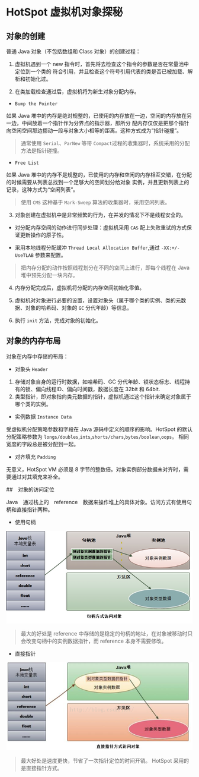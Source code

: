 # HotSpot 虚拟机对象探秘

## 对象的创建

普通 Java 对象（不包括数组和 Class 对象）的创建过程：

1. 虚拟机遇到一个 new 指令时，首先将去检查这个指令的参数是否在常量池中定位到一个类的
符合引用，并且检查这个符号引用代表的类是否已被加载、解析和初始化过。

2. 在类加载检查通过后，虚拟机将为新生对象分配内存。

+ `Bump the Pointer`

如果 Java 堆中的内存是绝对规整的，已使用的内存放在一边，空闲的内存放在另一边，中间放着一个指针作为分界点的指示器，那所分
配内存仅仅是把那个指针向空闲空间那边挪动一段与对象大小相等的距离。这种方式成为“指针碰撞”。

> 通常使用 `Serial`、`ParNew` 等带 `Compact`过程的收集器时，系统采用的分配方法是指针碰撞。

+ `Free List`

如果 Java 堆中的内存不是规整的，已使用的内存和空闲的内存相互交错，在分配的时候需要从列表总找到一个足够大的空间划分给对象
实例，并且更新列表上的记录，这种方式为“空闲列表”。

> 使用 `CMS` 这种基于 `Mark-Sweep` 算法的收集器时，采用空闲列表。

3. 对象创建在虚拟机中是非常频繁的行为，在并发的情况下不是线程安全的。

+ 对分配内存空间的动作进行同步处理：虚拟机采用 `CAS` 配上失败重试的方式保证更新操作的原子性。

+ 采用本地线程分配缓冲 `Thread Local Allocation Buffer`,通过 `-XX:+/-UseTLAB` 参数来配置。

> 把内存分配的动作按照线程划分在不同的空间上进行，即每个线程在 Java 堆中预先分配一块内存。

4. 内存分配完成后，虚拟机将分配的内存空间初始化零值。

5. 虚拟机对对象进行必要的设置，设置对象头（属于哪个类的实例、类的元数据、对象的哈希码、对象的 `GC` 分代年龄）等信息。

6. 执行 `init` 方法，完成对象的初始化。

## 对象的内存布局

对象在内存中存储的布局：

+ 对象头 `Header`

1. 存储对象自身的运行时数据，如哈希码、GC 分代年龄、锁状态标志、线程持有的锁、偏向线程ID、偏向时间戳，数据长度在 32bit 和 64bit.
2. 类型指针，即对象指向类元数据的指针，虚拟机通过这个指针来确定对象属于哪个类的实例。

+ 实例数据 `Instance Data`

受虚拟机分配策略参数和字段在 Java 源码中定义的顺序的影响。HotSpot 的默认分配策略参数为 `longs/doubles`,`ints`,`shorts/chars`,`bytes/boolean`,`oops`。
相同宽度的字段总是被分配到一起。

+ 对齐填充 `Padding`

无意义，HotSpot VM 必须是 8 字节的整数倍。对象实例部分数据未对齐时，需要通过对其填充来补全。

##　对象的访问定位

Java　通过栈上的　reference　数据来操作堆上的具体对象。访问方式有使用句柄和直接指针两种。

+ 使用句柄

![使用句柄](../img/reference-type1.jpg)

> 最大的好处是 reference 中存储的是稳定的句柄的地址，在对象被移动时只会改变句柄中的实例数据指针，而 reference 本身不需要修改。

+ 直接指针

![直接指针](../img/reference-type2.png)

> 最大好处是速度更快，节省了一次指针定位的时间开销。 HotSpot 采用的是直接指针方式。